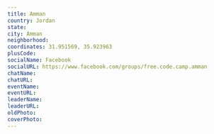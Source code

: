 ```yaml
---
title: Amman
country: Jordan
state: 
city: Amman
neighborhood: 
coordinates: 31.951569, 35.923963
plusCode:
socialName: Facebook
socialURL: https://www.facebook.com/groups/free.code.camp.amman
chatName:
chatURL:
eventName:
eventURL:
leaderName:
leaderURL:
oldPhoto: 
coverPhoto:
---
```

